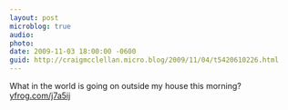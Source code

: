 ```yaml
---
layout: post
microblog: true
audio: 
photo: 
date: 2009-11-03 18:00:00 -0600
guid: http://craigmcclellan.micro.blog/2009/11/04/t5420610226.html
---
```

What in the world is going on outside my house this morning? [yfrog.com/j7a5ij](http://yfrog.com/j7a5ij)
